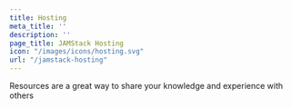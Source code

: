 ```yaml
---
title: Hosting
meta_title: ''
description: ''
page_title: JAMStack Hosting
icon: "/images/icons/hosting.svg"
url: "/jamstack-hosting"
---
```

Resources are a great way to share your knowledge and experience with others
